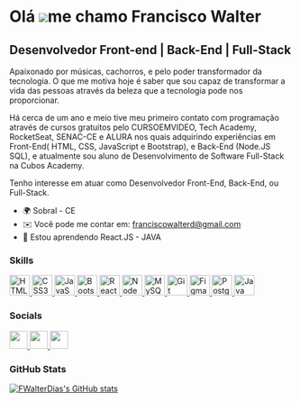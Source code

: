 Olá ![](https://user-images.githubusercontent.com/18350557/176309783-0785949b-9127-417c-8b55-ab5a4333674e.gif)me chamo Francisco Walter
========================================================================================================================================

Desenvolvedor Front-end | Back-End | Full-Stack
-----------------------------------------------

<p text-align="justify">
      Apaixonado por músicas, cachorros, e pelo poder transformador da tecnologia. O que me motiva hoje é saber que sou capaz de transformar a vida das pessoas através da beleza que a tecnologia pode nos proporcionar. 
</p>
<p text-align="justify">
      Há cerca de um ano e meio tive meu primeiro contato com programação através de cursos gratuitos pelo CURSOEMVIDEO, Tech Academy, RocketSeat, SENAC-CE e ALURA nos quais adquirindo experiências em Front-End( HTML, CSS, JavaScript e Bootstrap), e Back-End (Node.JS SQL), e atualmente sou aluno de Desenvolvimento de Software Full-Stack na Cubos Academy. 
</p>
<p text-align="justify">
      Tenho interesse em atuar como Desenvolvedor Front-End, Back-End, ou Full-Stack.
</p>


*   🌍  Sobral - CE
*   ✉️  Você pode me contar em: [franciscowalterd@gmail.com](mailto:franciscowalterd@gmail.com)
*   🧠  Estou aprendendo React.JS - JAVA
   

### Skills 
<p align="left">
     <a href="https://developer.mozilla.org/en-US/docs/Glossary/HTML5" target="_blank" rel="noreferrer">
            <img src="https://raw.githubusercontent.com/danielcranney/readme-generator/main/public/icons/skills/html5-colored.svg" width="36" height="36" alt="HTML5" />
            </a>
     <a href="https://www.w3.org/TR/CSS/#css" target="_blank" rel="noreferrer">
            <img src="https://raw.githubusercontent.com/danielcranney/readme-generator/main/public/icons/skills/css3-colored.svg" width="36" height="36" alt="CSS3" />
            </a>
     <a href="https://developer.mozilla.org/en-US/docs/Web/JavaScript" target="_blank" rel="noreferrer">
            <img src="https://raw.githubusercontent.com/danielcranney/readme-generator/main/public/icons/skills/javascript-colored.svg" width="36" height="36" alt="JavaScript" />
            </a>
     <a href="https://getbootstrap.com/" target="_blank" rel="noreferrer">
            <img src="https://raw.githubusercontent.com/danielcranney/readme-generator/main/public/icons/skills/bootstrap-colored.svg" width="36" height="36" alt="Bootstrap" />
            </a>
     <a href="https://reactjs.org/" target="_blank" rel="noreferrer">
            <img src="https://raw.githubusercontent.com/danielcranney/readme-generator/main/public/icons/skills/react-colored.svg" width="36" height="36" alt="React" />
            </a>
     <a href="https://nodejs.org/en/" target="_blank" rel="noreferrer">
            <img src="https://raw.githubusercontent.com/danielcranney/readme-generator/main/public/icons/skills/nodejs-colored.svg" width="36" height="36" alt="NodeJS" />
            </a>
      <a href="https://www.mysql.com/" target="_blank" rel="noreferrer">
            <img src="https://raw.githubusercontent.com/danielcranney/readme-generator/main/public/icons/skills/mysql-colored.svg" width="36" height="36" alt="MySQL" />
            </a> 
     <a href="https://git-scm.com/" target="_blank" rel="noreferrer">
            <img src="https://raw.githubusercontent.com/danielcranney/readme-generator/main/public/icons/skills/git-colored.svg" width="36" height="36" alt="Git" />
            </a>
     <a href="https://www.figma.com/" target="_blank" rel="noreferrer">
            <img src="https://raw.githubusercontent.com/danielcranney/readme-generator/main/public/icons/skills/figma-colored.svg" width="36" height="36" alt="Figma" />
            </a> 
     <a href="https://www.figma.com/" target="_blank" rel="noreferrer">
            <img src="https://raw.githubusercontent.com/danielcranney/readme-generator/main/public/icons/skills/postgresql-colored.svg" width="36" height="36" alt="Postgres" />
            </a>  
     <a href="https://www.figma.com/" target="_blank" rel="noreferrer">
            <img src="https://raw.githubusercontent.com/danielcranney/readme-generator/main/public/icons/skills/java-colored.svg" width="36" height="36" alt="Java" />
            </a>  
</p>


### Socials
<p align="left">                       
      <a href="https://www.github.com/FWalterDias" target="_blank" rel="noreferrer">
            <img src="https://raw.githubusercontent.com/danielcranney/readme-generator/main/public/icons/socials/github.svg" width="32" height="32" />
      </a>   
      <a href="http://www.instagram.com/johannwerther" target="_blank" rel="noreferrer">
            <img src="https://raw.githubusercontent.com/danielcranney/readme-generator/main/public/icons/socials/instagram.svg" width="32" height="32" />
      </a>   
      <a href="https://www.linkedin.com/in/francisco-walter/" target="_blank" rel="noreferrer">
            <img src="https://raw.githubusercontent.com/danielcranney/readme-generator/main/public/icons/socials/linkedin.svg" width="32" height="32" />
      </a> 
</p>


### GitHub Stats

<a href="http://www.github.com/FWalterDias">
      <img src="https://github-readme-stats.vercel.app/api?username=FWalterDias&show_icons=true&hide=&count_private=true&title_color=0891b2&text_color=ffffff&icon_color=0891b2&bg_color=1c1917&hide_border=true&show_icons=true" alt="FWalterDias's GitHub stats" />
</a>
